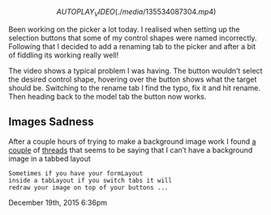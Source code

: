 $$AUTOPLAY_VIDEO(./media/135534087304.mp4)$$

<p>Been working on the picker a lot today. I realised when setting up the selection buttons that some of my control shapes were named incorrectly. Following that I decided to add a renaming tab to the picker and after a bit of fiddling its working really well!</p>

<p>The video shows a typical problem I was having. The button wouldn&rsquo;t select the desired control shape, hovering over the button shows what the target should be. Switching to the rename tab I find the typo, fix it and hit rename. Then heading back to the model tab the button now works.</p>

<h2>Images Sadness</h2>

<p>After a couple hours of trying to make a background image work I found <a href="http://www.creativecrash.com/forums/mel/topics/can-controls-overlay-an-image">a couple</a> of <a href="http://forums.cgsociety.org/archive/index.php?t-858764.html">threads</a> that seems to be saying that I can&rsquo;t have a background image in a tabbed layout</p>

	Sometimes if you have your formLayout
	inside a tabLayout if you switch tabs it will 
	redraw your image on top of your buttons ...

<div id="footer">
<span id="timestamp"> December 19th, 2015 6:36pm </span>
</div>